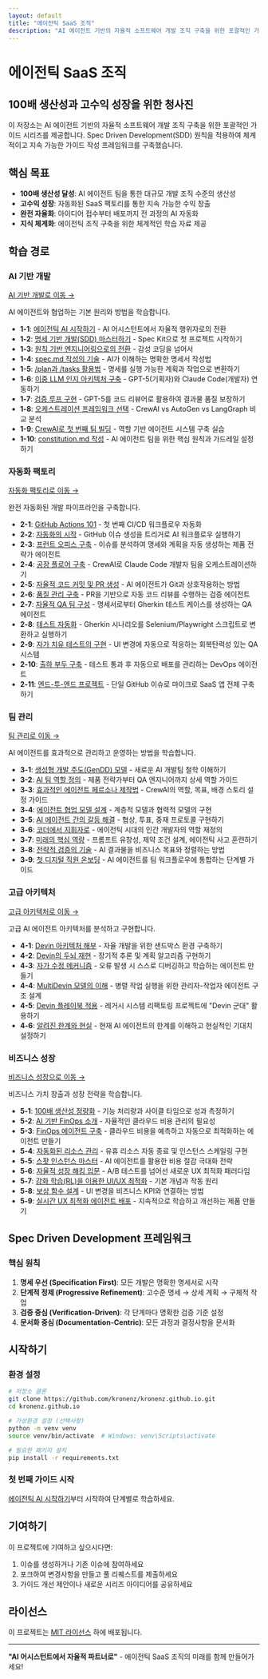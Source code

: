 ```yaml
---
layout: default
title: "에이전틱 SaaS 조직"
description: "AI 에이전트 기반의 자율적 소프트웨어 개발 조직 구축을 위한 포괄적인 가이드 시리즈"
---
```


# 에이전틱 SaaS 조직

## 100배 생산성과 고수익 성장을 위한 청사진

이 저장소는 AI 에이전트 기반의 자율적 소프트웨어 개발 조직 구축을 위한 포괄적인 가이드 시리즈를 제공합니다. Spec Driven Development(SDD) 원칙을 적용하여 체계적이고 지속 가능한 가이드 작성 프레임워크를 구축했습니다.

## 핵심 목표

- **100배 생산성 달성**: AI 에이전트 팀을 통한 대규모 개발 조직 수준의 생산성
- **고수익 성장**: 자동화된 SaaS 팩토리를 통한 지속 가능한 수익 창출
- **완전 자율화**: 아이디어 접수부터 배포까지 전 과정의 AI 자동화
- **지식 체계화**: 에이전틱 조직 구축을 위한 체계적인 학습 자료 제공

## 학습 경로

### AI 기반 개발
[AI 기반 개발로 이동 →](/ai-development/)

AI 에이전트와 협업하는 기본 원리와 방법을 학습합니다.

- **1-1**: [에이전틱 AI 시작하기](/ai-development/1-1-agentic-ai-start/) - AI 어시스턴트에서 자율적 행위자로의 전환
- **1-2**: [명세 기반 개발(SDD) 마스터하기](/ai-development/1-2-spec-driven-development/) - Spec Kit으로 첫 프로젝트 시작하기
- **1-3**: [원칙 기반 엔지니어링으로의 전환](/ai-development/1-3-principle-based-engineering/) - 감성 코딩을 넘어서
- **1-4**: [spec.md 작성의 기술](/ai-development/1-4-spec-writing-techniques/) - AI가 이해하는 명확한 명세서 작성법
- **1-5**: [/plan과 /tasks 활용법](/ai-development/1-5-plan-tasks-utilization/) - 명세를 실행 가능한 계획과 작업으로 변환하기
- **1-6**: [이중 LLM 인지 아키텍처 구축](/ai-development/1-6-dual-llm-architecture/) - GPT-5(기획자)와 Claude Code(개발자) 연동하기
- **1-7**: [검증 루프 구현](/ai-development/1-7-verification-loop/) - GPT-5를 코드 리뷰어로 활용하여 결과물 품질 보장하기
- **1-8**: [오케스트레이션 프레임워크 선택](/ai-development/1-8-orchestration-framework/) - CrewAI vs AutoGen vs LangGraph 비교 분석
- **1-9**: [CrewAI로 첫 번째 팀 빌딩](/ai-development/1-9-crewai-team-building/) - 역할 기반 에이전트 시스템 구축 실습
- **1-10**: [constitution.md 작성](/ai-development/1-10-constitution-writing/) - AI 에이전트 팀을 위한 핵심 원칙과 가드레일 설정하기

### 자동화 팩토리
[자동화 팩토리로 이동 →](/automation-factory/)

완전 자동화된 개발 파이프라인을 구축합니다.

- **2-1**: [GitHub Actions 101](/automation-factory/2-1-github-actions-101/) - 첫 번째 CI/CD 워크플로우 자동화
- **2-2**: [자동화의 시작](/automation-factory/2-2-automation-triggers/) - GitHub 이슈 생성을 트리거로 AI 워크플로우 실행하기
- **2-3**: [프런트 오피스 구축](/automation-factory/2-3-front-office-setup/) - 이슈를 분석하여 명세와 계획을 자동 생성하는 제품 전략가 에이전트
- **2-4**: [공장 플로어 구축](/automation-factory/2-4-factory-floor-construction/) - CrewAI로 Claude Code 개발자 팀을 오케스트레이션하기
- **2-5**: [자율적 코드 커밋 및 PR 생성](/automation-factory/2-5-autonomous-commits-prs/) - AI 에이전트가 Git과 상호작용하는 방법
- **2-6**: [품질 관리 구축](/automation-factory/2-6-quality-control-setup/) - PR을 기반으로 자동 코드 리뷰를 수행하는 검증 에이전트
- **2-7**: [자율적 QA 팀 구성](/automation-factory/2-7-autonomous-qa-team/) - 명세서로부터 Gherkin 테스트 케이스를 생성하는 QA 에이전트
- **2-8**: [테스트 자동화](/automation-factory/2-8-test-automation/) - Gherkin 시나리오를 Selenium/Playwright 스크립트로 변환하고 실행하기
- **2-9**: [자가 치유 테스트의 구현](/automation-factory/2-9-self-healing-tests/) - UI 변경에 자동으로 적응하는 회복탄력성 있는 QA 시스템
- **2-10**: [출하 부두 구축](/automation-factory/2-10-shipping-dock-setup/) - 테스트 통과 후 자동으로 배포를 관리하는 DevOps 에이전트
- **2-11**: [엔드-투-엔드 프로젝트](/automation-factory/2-11-end-to-end-project/) - 단일 GitHub 이슈로 마이크로 SaaS 앱 전체 구축하기

### 팀 관리
[팀 관리로 이동 →](/team-management/)

AI 에이전트를 효과적으로 관리하고 운영하는 방법을 학습합니다.

- **3-1**: [생성형 개발 주도(GenDD) 모델](/team-management/3-1-gendd-model/) - 새로운 AI 개발팀 철학 이해하기
- **3-2**: [AI 팀 역할 정의](/team-management/3-2-ai-team-roles/) - 제품 전략가부터 QA 엔지니어까지 상세 역할 가이드
- **3-3**: [효과적인 에이전트 페르소나 제작법](/team-management/3-3-agent-persona-creation/) - CrewAI의 역할, 목표, 배경 스토리 설정 가이드
- **3-4**: [에이전트 협업 모델 설계](/team-management/3-4-agent-collaboration-models/) - 계층적 모델과 협력적 모델의 구현
- **3-5**: [AI 에이전트 간의 갈등 해결](/team-management/3-5-conflict-resolution/) - 협상, 투표, 중재 프로토콜 구현하기
- **3-6**: [코더에서 지휘자로](/team-management/3-6-coder-to-conductor/) - 에이전틱 시대의 인간 개발자의 역할 재정의
- **3-7**: [미래의 핵심 역량](/team-management/3-7-future-core-skills/) - 프롬프트 유창성, 제약 조건 설계, 에이전틱 사고 훈련하기
- **3-8**: [전략적 검증의 기술](/team-management/3-8-strategic-validation/) - AI 결과물을 비즈니스 목표와 정렬하는 방법
- **3-9**: [첫 디지털 직원 온보딩](/team-management/3-9-digital-employee-onboarding/) - AI 에이전트를 팀 워크플로우에 통합하는 단계별 가이드

### 고급 아키텍처
[고급 아키텍처로 이동 →](/advanced-architecture/)

고급 AI 에이전트 아키텍처를 분석하고 구현합니다.

- **4-1**: [Devin 아키텍처 해부](/advanced-architecture/4-1-devin-architecture-analysis/) - 자율 개발을 위한 샌드박스 환경 구축하기
- **4-2**: [Devin의 두뇌 재현](/advanced-architecture/4-2-devin-brain-replication/) - 장기적 추론 및 계획 알고리즘 구현하기
- **4-3**: [자가 수정 메커니즘](/advanced-architecture/4-3-self-correction-mechanisms/) - 오류 발생 시 스스로 디버깅하고 학습하는 에이전트 만들기
- **4-4**: [MultiDevin 모델의 이해](/advanced-architecture/4-4-multidevin-model/) - 병렬 작업 실행을 위한 관리자-작업자 에이전트 구조 설계
- **4-5**: [Devin 플레이북 적용](/advanced-architecture/4-5-devin-playbook-application/) - 레거시 시스템 리팩토링 프로젝트에 "Devin 군대" 활용하기
- **4-6**: [알려진 한계와 현실](/advanced-architecture/4-6-known-limitations-reality/) - 현재 AI 에이전트의 한계를 이해하고 현실적인 기대치 설정하기

### 비즈니스 성장
[비즈니스 성장으로 이동 →](/business-growth/)

비즈니스 가치 창출과 성장 전략을 학습합니다.

- **5-1**: [100배 생산성 정량화](/business-growth/5-1-100x-productivity-quantification/) - 기능 처리량과 사이클 타임으로 성과 측정하기
- **5-2**: [AI 기반 FinOps 소개](/business-growth/5-2-ai-finops-introduction/) - 자율적인 클라우드 비용 관리의 필요성
- **5-3**: [FinOps 에이전트 구축](/business-growth/5-3-finops-agent-construction/) - 클라우드 비용을 예측하고 자동으로 최적화하는 에이전트 만들기
- **5-4**: [자동화된 리소스 관리](/business-growth/5-4-automated-resource-management/) - 유휴 리소스 자동 종료 및 인스턴스 스케일링 구현
- **5-5**: [스팟 인스턴스 마스터](/business-growth/5-5-spot-instance-mastery/) - AI 에이전트를 활용한 비용 절감 극대화 전략
- **5-6**: [자율적 성장 해킹 입문](/business-growth/5-6-autonomous-growth-hacking/) - A/B 테스트를 넘어선 새로운 UX 최적화 패러다임
- **5-7**: [강화 학습(RL)을 이용한 UI/UX 최적화](/business-growth/5-7-rl-ui-ux-optimization/) - 기본 개념과 작동 원리
- **5-8**: [보상 함수 설계](/business-growth/5-8-rl-agent-construction/) - UI 변경을 비즈니스 KPI와 연결하는 방법
- **5-9**: [실시간 UX 최적화 에이전트 배포](/business-growth/5-9-autonomous-growth-hacking-master/) - 지속적으로 학습하고 개선하는 제품 만들기

## Spec Driven Development 프레임워크

### 핵심 원칙
1. **명세 우선 (Specification First)**: 모든 개발은 명확한 명세서로 시작
2. **단계적 정제 (Progressive Refinement)**: 고수준 명세 → 상세 계획 → 구체적 작업
3. **검증 중심 (Verification-Driven)**: 각 단계마다 명확한 검증 기준 설정
4. **문서화 중심 (Documentation-Centric)**: 모든 과정과 결정사항을 문서화

## 시작하기

### 환경 설정
```bash
# 저장소 클론
git clone https://github.com/kronenz/kronenz.github.io.git
cd kronenz.github.io

# 가상환경 설정 (선택사항)
python -m venv venv
source venv/bin/activate  # Windows: venv\Scripts\activate

# 필요한 패키지 설치
pip install -r requirements.txt
```

### 첫 번째 가이드 시작
[에이전틱 AI 시작하기](/ai-development/1-1-agentic-ai-start/)부터 시작하여 단계별로 학습하세요.

## 기여하기

이 프로젝트에 기여하고 싶으시다면:

1. 이슈를 생성하거나 기존 이슈에 참여하세요
2. 포크하여 변경사항을 만들고 풀 리퀘스트를 제출하세요
3. 가이드 개선 제안이나 새로운 시리즈 아이디어를 공유하세요

## 라이선스

이 프로젝트는 [MIT 라이선스](LICENSE) 하에 배포됩니다.

---

**"AI 어시스턴트에서 자율적 파트너로"** - 에이전틱 SaaS 조직의 미래를 함께 만들어가세요!
